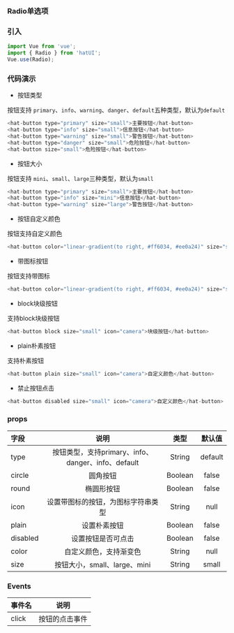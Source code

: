 ### Radio单选项

### 引入

```js
import Vue from 'vue';
import { Radio } from 'hatUI';
Vue.use(Radio);
```

### 代码演示

- 按钮类型

按钮支持 `primary`、`info`、`warning`、`danger`、`default`五种类型，默认为`default`

```js
<hat-button type="primary" size="small">主要按钮</hat-button>
<hat-button type="info" size="small">信息按钮</hat-button>
<hat-button type="warning" size="small">警告按钮</hat-button>
<hat-button type="danger" size="small">危险按钮</hat-button>
<hat-button size="small">危险按钮</hat-button>
```
- 按钮大小

按钮支持 `mini`、`small`、`large`三种类型，默认为`small`

```js
<hat-button type="primary" size="small">主要按钮</hat-button>
<hat-button type="info" size="mini">信息按钮</hat-button>
<hat-button type="warning" size="large">警告按钮</hat-button>
```
- 按钮自定义颜色

按钮支持自定义颜色

```js
<hat-button color="linear-gradient(to right, #ff6034, #ee0a24)" size="small">自定义颜色</hat-button>
```
- 带图标按钮

按钮支持带图标

```js
<hat-button color="linear-gradient(to right, #ff6034, #ee0a24)" size="small" icon="camera">朴素按钮</hat-button>
```
- block块级按钮

支持block块级按钮

```js
<hat-button block size="small" icon="camera">块级按钮</hat-button>
```
- plain朴素按钮

支持朴素按钮

```js
<hat-button plain size="small" icon="camera">自定义颜色</hat-button>
```
- 禁止按钮点击

```js
<hat-button disabled size="small" icon="camera">自定义颜色</hat-button>
```



### props

| 字段    | 说明    | 类型 |默认值|
| :------------- |:-------------:| :-----:|:-------:|
| type  | 按钮类型，支持primary、info、danger、info、default | String |default|
| circle  | 圆角按钮   |  Boolean |false|
| round | 椭圆形按钮   | Boolean| false|
|icon|设置带图标的按钮，为图标字符串类型|String|null|
|plain|设置朴素按钮|Boolean|false|
|disabled |设置按钮是否可点击|Boolean|false|
|color |自定义颜色，支持渐变色|String|null|
|size |按钮大小，small、large、mini|String|small|

### Events

| 事件名    | 说明   |
| :------------- |:-------------:|
| click  | 按钮的点击事件 | 

<ClientOnly>
  <demo componentName="checkbox" />
</ClientOnly>

